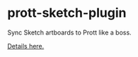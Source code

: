 # prott-sketch-plugin

Sync Sketch artboards to Prott like a boss.

[Details here.](https://docs.prottapp.com/article/156-how-to-use-sketch-plugin)
